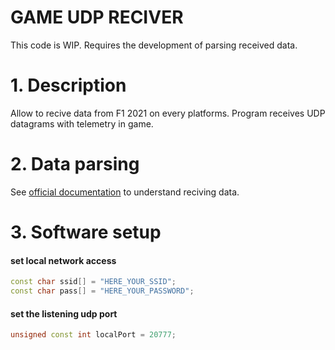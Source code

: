 # GAME UDP RECIVER
This code is WIP. Requires the development of parsing received data.

# 1. Description
Allow to recive data from F1 2021 on every platforms. Program receives UDP datagrams with telemetry in game.

# 2. Data parsing 
See [official documentation](https://forums.codemasters.com/topic/80231-f1-2021-udp-specification/?_fromLogin=1) to understand reciving data.

# 3. Software setup
#### set local network access
```cpp
const char ssid[] = "HERE_YOUR_SSID";
const char pass[] = "HERE_YOUR_PASSWORD";
```
#### set the listening udp port
```cpp
unsigned const int localPort = 20777;
```
